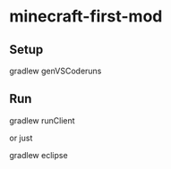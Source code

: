 # minecraft-first-mod

## Setup
gradlew genVSCoderuns

## Run
gradlew runClient

or just

gradlew eclipse